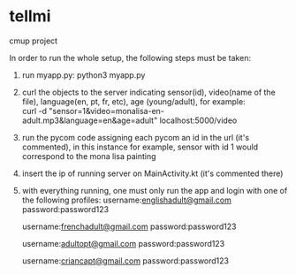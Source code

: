 # tellmi
cmup project

In order to run the whole setup, the following steps must be taken:
1) run myapp.py:  python3 myapp.py
2) curl the objects to the server indicating sensor(id), video(name of the file), language(en, pt, fr, etc), age (young/adult), for example:  
	curl -d "sensor=1&video=monalisa-en-adult.mp3&language=en&age=adult" localhost:5000/video 
3) run the pycom code assigning each pycom an id in the url (it's commented), in this instance for example, sensor with id 1 would correspond to the mona lisa painting
4) insert the ip of running server on MainActivity.kt (it's commented there)
5) with everything running, one must only run the app and login with one of the following profiles:
	username:englishadult@gmail.com	password:password123
	
	username:frenchadult@gmail.com	password:password123
	
	username:adultopt@gmail.com		password:password123
	
	username:criancapt@gmail.com		password:password123
	

